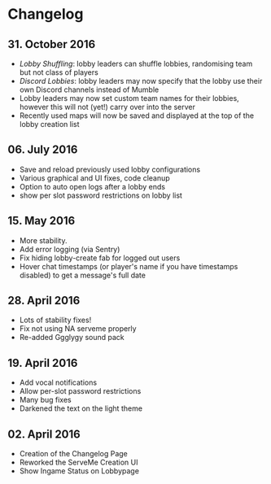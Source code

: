 # Changelog

## 31. October 2016

 * *Lobby Shuffling*: lobby leaders can shuffle lobbies, randomising team but not class of players
 * *Discord Lobbies*: lobby leaders may now specify that the lobby use their own Discord channels instead of Mumble
 * Lobby leaders may now set custom team names for their lobbies, however this will not (yet!) carry over into the server 
 * Recently used maps will now be saved and displayed at the top of the lobby creation list

## 06. July 2016

 * Save and reload previously used lobby configurations
 * Various graphical and UI fixes, code cleanup
 * Option to auto open logs after a lobby ends
 * show per slot password restrictions on lobby list

## 15. May 2016

 * More stability.
 * Add error logging (via Sentry)
 * Fix hiding lobby-create fab for logged out users
 * Hover chat timestamps (or player's name if you have timestamps
   disabled) to get a message's full date

## 28. April 2016

 * Lots of stability fixes!
 * Fix not using NA serveme properly
 * Re-added Ggglygy sound pack

## 19. April 2016

 * Add vocal notifications
 * Allow per-slot password restrictions
 * Many bug fixes
 * Darkened the text on the light theme

## 02. April 2016

 * Creation of the Changelog Page
 * Reworked the ServeMe Creation UI
 * Show Ingame Status on Lobbypage
